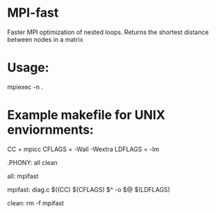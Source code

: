 # MPI-fast
Faster MPI optimization of nested loops.
Returns the shortest distance between nodes in a matrix
# Usage:
mpiexec -n <processes> .<filename> <matrixsize>

# Example makefile for UNIX enviornments:
CC = mpicc
CFLAGS = -Wall -Wextra
LDFLAGS = -lm

.PHONY: all clean

all: mpifast

mpifast: diag.c
  $((CC) $(CFLAGS) $^ -o $@ $(LDFLAGS)

clean:
rm -f mpifast
